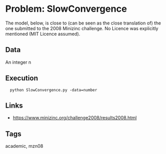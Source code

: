 # Problem: SlowConvergence

The model, below, is close to (can be seen as the close translation of) the one submitted to the 2008 Minizinc challenge.
No Licence was explicitly mentioned (MIT Licence assumed).

## Data
  An integer n

## Execution
```
  python SlowConvergence.py -data=number
```

## Links
  - https://www.minizinc.org/challenge2008/results2008.html

## Tags
  academic, mzn08
